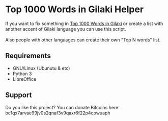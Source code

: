 # Top 1000 Words in Gilaki Helper
If you want to fix something in [Top 1000 Words in Gilaki](https://github.com/LordArma/Top-1000-Words-in-Gilaki) or create a list with another accent of Gilaki language you can use this script.
<br><br>
Also people with other languages can create their own "Top N words" list.

## Requirements
* GNU/Linux (Ubunutu & etc)
* Python 3
* LibreOffice

## Support
Do you like this project? You can donate Bitcoins here:
<br/>
bc1qx7arvae99jv0s2qnaf3v9qaxr6f22p4cpwuaph

